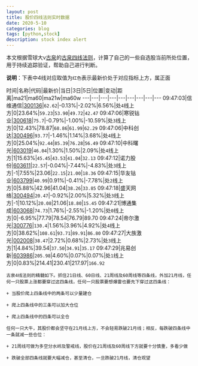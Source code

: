 ```yaml
---
layout: post
title: 股价四线法则实时数据
date: 2020-5-10
categories: blog
tags: [python,stock]
description: stock index alert
---
```



本文根据雪球大v[古泉](https://xueqiu.com/u/7148646888)的[古泉四线法则](https://xueqiu.com/7148646888/130498192)，计算了自己的一些自选股当前所处位置，用于持续追踪验证，帮助自己进行判断。

**说明**：下表中4线对应取值为`红色`表示最新价处于对应指标上方，属正面

时间|名称|代码|最新价|当日|3日|5日|位置|变动|距离|ma21|ma60|ma21w|ma60w
---|---|---|---|---|---|---|---|---
09:47:03|信维通信|[300136](https://xueqiu.com/S/SZ300136)|`62.62`|-0.13%|-2.02%|6.56%|处`4`线上方|0|23.64%|`59.23`|`53.90`|`49.72`|`42.47`
09:47:06|寒锐钴业|[300618](https://xueqiu.com/S/SZ300618)|`75.7`|-0.79%|-1.00%|-10.59%|处`3`线上方|0|12.43%|78.87|`68.86`|`61.99`|`62.29`
09:47:06|中科创达|[300496](https://xueqiu.com/S/SZ300496)|`93.77`|-1.46%|1.14%|3.68%|处`4`线上方|0|25.04%|`92.44`|`85.39`|`76.28`|`56.49`
09:47:10|中科曙光|[603019](https://xueqiu.com/S/SH603019)|`46.04`|1.30%|1.50%|2.09%|处`4`线上方|1|15.63%|`45.45`|`43.53`|`41.04`|`32.13`
09:47:12|诺力股份|[603611](https://xueqiu.com/S/SH603611)|`22.57`|-0.04%|-7.44%|-4.83%|处`3`线上方|-1|7.55%|23.06|`22.15`|`21.00`|`18.36`
09:47:15|华友钴业|[603799](https://xueqiu.com/S/SH603799)|`40.99`|0.91%|-0.41%|-7.78%|处`2`线上方|0|5.88%|42.96|41.04|`38.26`|`33.85`
09:47:18|盛天网络|[300494](https://xueqiu.com/S/SZ300494)|`20.47`|-0.92%|2.00%|5.32%|处`3`线上方|-1|10.12%|`20.08`|21.06|`18.80`|`15.45`
09:47:21|博通集成|[603068](https://xueqiu.com/S/SH603068)|`74.73`|1.76%|-2.55%|-1.20%|处`0`线上方|0|-6.95%|77.79|78.54|76.79|89.70
09:47:24|帝尔激光|[300776](https://xueqiu.com/S/SZ300776)|`130.4`|1.56%|3.96%|4.92%|处`4`线上方|0|38.62%|`108.61`|`93.71`|`89.91`|`86.80`
09:47:27|大族激光|[002008](https://xueqiu.com/S/SZ002008)|`38.47`|2.72%|0.68%|2.73%|处`3`线上方|1|4.84%|39.54|`37.50`|`34.91`|`35.17`
09:47:29|兆易创新|[603986](https://xueqiu.com/S/SH603986)|`205.98`|4.60%|0.07%|0.07%|处`1`线上方|0|0.83%|214.41|230.41|217.97|`166.92`

```
古泉4线法则的精髓如下。抓住21日线、60日线、21周线及60周线等四条线，外加21月线，任何一只股票上涨都要穿过这四条线，任何一只股票要想爆雷也要先下穿过这四条线：

+ 当股价爬上四条线中的两条可以少量建仓

+ 爬上四条线中的三条可以加大仓位

+ 爬上四条线中的四条可以全仓

任何一只大牛，其股价都会坚守在21月线上方，不会轻易跌破21月线；相反，每跌破四条线中一条就减一些仓位：

+ 21周线可做为多空分水岭及警戒线，股价在21周线及60周线下方就要十分慎重，多看少做

+ 跌破全部四条线就要大幅减仓，甚至清仓，一旦跌破21月线，清仓观望
```